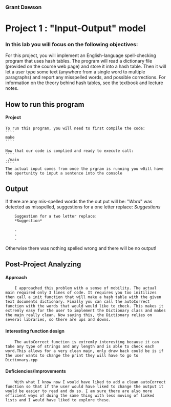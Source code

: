 ### Grant Dawson

# Project 1 : "Input-Output" model

### In this lab you will focus on the following objectives:

For this project, you will implement an English-language spell-checking program that uses hash tables.  The program will read a dictionary file (provided on the course web page) and store it into a hash table.  Then it will let a user type some text (anywhere from a single word to multiple paragraphs) and report any misspelled words, and possible corrections.
		For information on the theory behind hash tables, see the textbook and lecture notes.

## How to run this program
#### Project
	To run this program, you will need to first compile the code:
	````
	make
	````

	Now that our code is complied and ready to execute call:
	````
	./main
	````
	The actual input comes from once the prgram is running you w0ill have the opertunity to input a sentence into the console

## Output

If there are any mis-spelled words the the out put will be:
		"*Word*" was detected as misspelled, suggestions for a one letter replace:
		*Suggestions*

		Suggestion for a two letter replace:
		*Suggestion*

		.
		.
		.



Otherwise there was nothing spelled wrong and there will be no output!

## Post-Project Analyzing

####	Approach
 		I approached this problem with a sense of mobility. The actual main required only 3 lines of code. It requires you too initilizes then call a init function that will make a hash table with the given text documents dictionary. Finally you can call the autoCorrect function with the words that would would like to check. This makes it extremly easy for the user to implement the Dictionary class and makes the main really clean. Now saying this, the Dictionary relies on several libraries, so there are ups and downs.

#### Interesting function design
		The autoCorrect function is extremly interesting because it can take any type of strings and any length and is able to check each word.This allows for a very clean main, only draw back could be is if the user wants to change the print they will have to go to Dictionary.cpp

#### Deficiencies/Improvements
		With what I know now I would have liked to add a clean autoCorrect function so that if the user would have liked to change the output it would be easier to read and do so. I am sure there are also more efficient ways of doing the same thing with less moving of linked lists and I would have liked to explore these.
